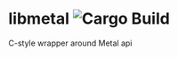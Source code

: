 # libmetal ![Cargo Build](https://github.com/feenkcom/libmetal/workflows/Cargo%20Build/badge.svg)
C-style wrapper around Metal api

